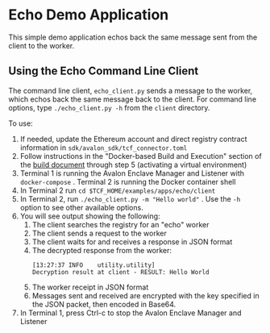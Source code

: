 # Echo Demo Application

This simple demo application echos back the same message sent from
the client to the worker.

## Using the Echo Command Line Client

The command line client, `echo_client.py` sends a message to the worker,
which echos back the same message back to the client.
For command line options, type `./echo_client.py -h` from the
`client` directory.

To use:

1.  If needed, update the Ethereum account and direct registry contract
    information in `sdk/avalon_sdk/tcf_connector.toml`
2.  Follow instructions in the "Docker-based Build and Execution" section of
    the [build document](../../../BUILD.md#dockerbuild) through step 5
    (activating a virtual environment)
3.  Terminal 1 is running the Avalon Enclave Manager and Listener with
    `docker-compose` . Terminal 2 is running the Docker container shell
4.  In Terminal 2 run `cd $TCF_HOME/examples/apps/echo/client`
5.  In Terminal 2, run `./echo_client.py -m "Hello world"` .
    Use the `-h` option to see other available options.
6.  You will see output showing the following:
    1. The client searches the registry for an "echo" worker
    2. The client sends a request to the worker
    3. The client waits for and receives a response in JSON format
    4. The decrypted response from the worker:
       ```
       [13:27:37 INFO    utility.utility]
       Decryption result at client - RESULT: Hello World
       ```
    5. The worker receipt in JSON format
    6. Messages sent and received are encrypted with the key specified
       in the JSON packet, then encoded in Base64.
7.  In Terminal 1, press Ctrl-c to stop the Avalon Enclave Manager and Listener
